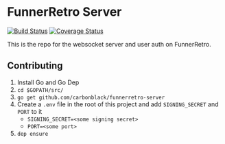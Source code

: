 # FunnerRetro Server

[![Build Status](https://travis-ci.org/carbonblack/funnerretro-server.svg?branch=master)](https://travis-ci.org/carbonblack/funnerretro-server)
[![Coverage Status](https://coveralls.io/repos/github/carbonblack/funnerretro-server/badge.svg?branch=master)](https://coveralls.io/github/carbonblack/funnerretro-server?branch=master)

This is the repo for the websocket server and user auth on FunnerRetro.

## Contributing

1. Install Go and Go Dep
2. `cd $GOPATH/src/`
3. `go get github.com/carbonblack/funnerretro-server`
4. Create a `.env` file in the root of this project and add `SIGNING_SECRET` and `PORT` to it
    * `SIGNING_SECRET=<some signing secret>`
    * `PORT=<some port>`
5. `dep ensure`
